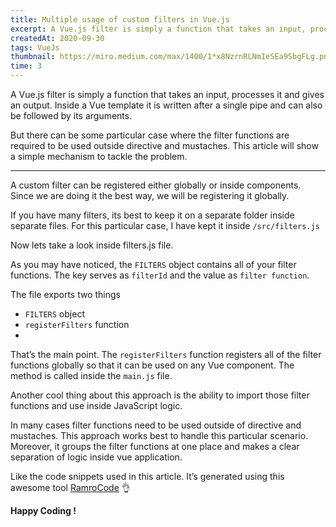 ```yaml
---
title: Multiple usage of custom filters in Vue.js
excerpt: A Vue.js filter is simply a function that takes an input, processes it and gives an output...
createdAt: 2020-09-30
tags: VueJs
thumbnail: https://miro.medium.com/max/1400/1*x8NzrnRLNmIeSEa9SbgFLg.png
time: 3
---
```


A Vue.js filter is simply a function that takes an input, processes it and gives an output. Inside a Vue template it is written after a single pipe and can also be followed by its arguments.

<g-image src="https://miro.medium.com/max/560/1*dWmwwDU3Fluq_xNt_jWB6A.png" />

But there can be some particular case where the filter functions are required to be used outside directive and mustaches. This article will show a simple mechanism to tackle the problem.

---

A custom filter can be registered either globally or inside components. Since we are doing it the best way, we will be registering it globally.

If you have many filters, its best to keep it on a separate folder inside separate files. For this particular case, I have kept it inside `/src/filters.js`

<g-image src="https://miro.medium.com/max/536/1*E8JHLiS6rB0U_i2baSOLOw.png" />

Now lets take a look inside filters.js file.

<g-image src="https://miro.medium.com/max/560/1*-v0o5ddeAHJOmD5cTBeFBg.png" /> 

As you may have noticed, the `FILTERS` object contains all of your filter functions. The key serves as `filterId` and the value as `filter function`.

The file exports two things
- `FILTERS` object
- `registerFilters` function
- 
That’s the main point. The `registerFilters` function registers all of the filter functions globally so that it can be used on any Vue component. The method is called inside the `main.js` file.

<g-image src="https://miro.medium.com/max/560/1*QOk7uqtB3vLrRCE2bGzwig.png" />

Another cool thing about this approach is the ability to import those filter functions and use inside JavaScript logic.

<g-image src="https://miro.medium.com/max/560/1*_G0caaAMwNV25XpeQsmHXA.png" />

In many cases filter functions need to be used outside of directive and mustaches. This approach works best to handle this particular scenario. Moreover, it groups the filter functions at one place and makes a clear separation of logic inside vue application.

Like the code snippets used in this article. It’s generated using this awesome tool [RamroCode](https://ramrocode.netlify.app/#/) 👌

**Happy Coding !**